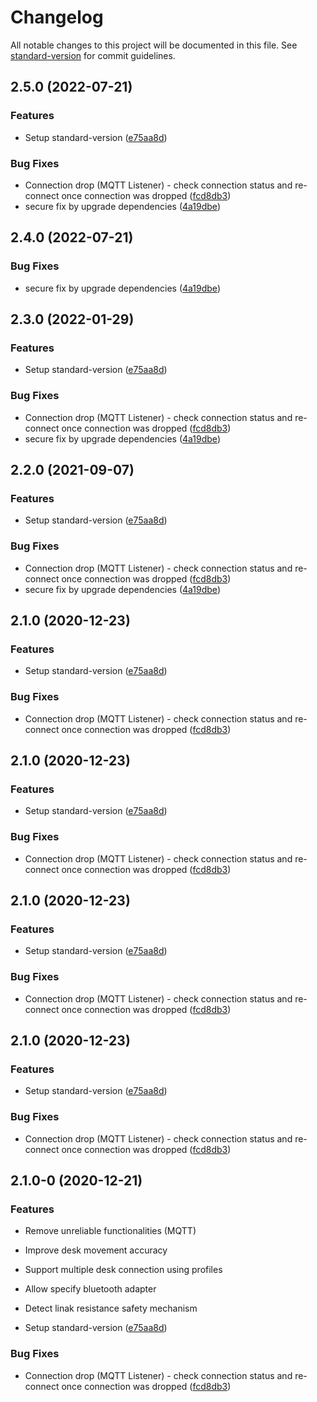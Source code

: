 # Changelog

All notable changes to this project will be documented in this file. See [standard-version](https://github.com/conventional-changelog/standard-version) for commit guidelines.

## 2.5.0 (2022-07-21)


### Features

* Setup standard-version ([e75aa8d](https://github.com/alex20465/deskbluez/commit/e75aa8ddce33214bb418edde4e7e87caec36f7f0))


### Bug Fixes

* Connection drop (MQTT Listener) - check connection status and re-connect once connection was dropped ([fcd8db3](https://github.com/alex20465/deskbluez/commit/fcd8db3199e2d15fcd38724c8fab60b3c27e5365))
* secure fix by upgrade dependencies ([4a19dbe](https://github.com/alex20465/deskbluez/commit/4a19dbeede2c705a7159822503b6feba29699e67))

## 2.4.0 (2022-07-21)


### Bug Fixes

* secure fix by upgrade dependencies ([4a19dbe](https://github.com/alex20465/deskbluez/commit/4a19dbeede2c705a7159822503b6feba29699e67))

## 2.3.0 (2022-01-29)


### Features

* Setup standard-version ([e75aa8d](https://github.com/alex20465/deskbluez/commit/e75aa8ddce33214bb418edde4e7e87caec36f7f0))


### Bug Fixes

* Connection drop (MQTT Listener) - check connection status and re-connect once connection was dropped ([fcd8db3](https://github.com/alex20465/deskbluez/commit/fcd8db3199e2d15fcd38724c8fab60b3c27e5365))
* secure fix by upgrade dependencies ([4a19dbe](https://github.com/alex20465/deskbluez/commit/4a19dbeede2c705a7159822503b6feba29699e67))

## 2.2.0 (2021-09-07)


### Features

* Setup standard-version ([e75aa8d](https://github.com/alex20465/deskbluez/commit/e75aa8ddce33214bb418edde4e7e87caec36f7f0))


### Bug Fixes

* Connection drop (MQTT Listener) - check connection status and re-connect once connection was dropped ([fcd8db3](https://github.com/alex20465/deskbluez/commit/fcd8db3199e2d15fcd38724c8fab60b3c27e5365))
* secure fix by upgrade dependencies ([4a19dbe](https://github.com/alex20465/deskbluez/commit/4a19dbeede2c705a7159822503b6feba29699e67))

## 2.1.0 (2020-12-23)


### Features

* Setup standard-version ([e75aa8d](https://github.com/alex20465/deskbluez/commit/e75aa8ddce33214bb418edde4e7e87caec36f7f0))


### Bug Fixes

* Connection drop (MQTT Listener) - check connection status and re-connect once connection was dropped ([fcd8db3](https://github.com/alex20465/deskbluez/commit/fcd8db3199e2d15fcd38724c8fab60b3c27e5365))

## 2.1.0 (2020-12-23)


### Features

* Setup standard-version ([e75aa8d](https://github.com/alex20465/deskbluez/commit/e75aa8ddce33214bb418edde4e7e87caec36f7f0))


### Bug Fixes

* Connection drop (MQTT Listener) - check connection status and re-connect once connection was dropped ([fcd8db3](https://github.com/alex20465/deskbluez/commit/fcd8db3199e2d15fcd38724c8fab60b3c27e5365))

## 2.1.0 (2020-12-23)


### Features

* Setup standard-version ([e75aa8d](https://github.com/alex20465/deskbluez/commit/e75aa8ddce33214bb418edde4e7e87caec36f7f0))


### Bug Fixes

* Connection drop (MQTT Listener) - check connection status and re-connect once connection was dropped ([fcd8db3](https://github.com/alex20465/deskbluez/commit/fcd8db3199e2d15fcd38724c8fab60b3c27e5365))

## 2.1.0 (2020-12-23)


### Features

* Setup standard-version ([e75aa8d](https://github.com/alex20465/deskbluez/commit/e75aa8ddce33214bb418edde4e7e87caec36f7f0))


### Bug Fixes

* Connection drop (MQTT Listener) - check connection status and re-connect once connection was dropped ([fcd8db3](https://github.com/alex20465/deskbluez/commit/fcd8db3199e2d15fcd38724c8fab60b3c27e5365))

## 2.1.0-0 (2020-12-21)


### Features

* Remove unreliable functionalities (MQTT)

* Improve desk movement accuracy

* Support multiple desk connection using profiles

* Allow specify bluetooth adapter

* Detect linak resistance safety mechanism

* Setup standard-version ([e75aa8d](https://github.com/alex20465/deskbluez/commit/e75aa8ddce33214bb418edde4e7e87caec36f7f0))


### Bug Fixes

* Connection drop (MQTT Listener) - check connection status and re-connect once connection was dropped ([fcd8db3](https://github.com/alex20465/deskbluez/commit/fcd8db3199e2d15fcd38724c8fab60b3c27e5365))
